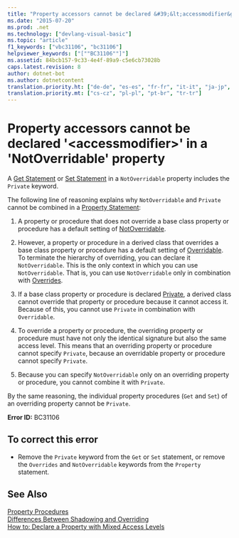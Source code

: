 ```yaml
---
title: "Property accessors cannot be declared &#39;&lt;accessmodifier&gt;&#39; in a &#39;NotOverridable&#39; property | Microsoft Docs"
ms.date: "2015-07-20"
ms.prod: .net
ms.technology: ["devlang-visual-basic"]
ms.topic: "article"
f1_keywords: ["vbc31106", "bc31106"]
helpviewer_keywords: ["[""BC31106""]"]
ms.assetid: 84bcb157-9c33-4e4f-89a9-c5e6cb73028b
caps.latest.revision: 8
author: dotnet-bot
ms.author: dotnetcontent
translation.priority.ht: ["de-de", "es-es", "fr-fr", "it-it", "ja-jp", "ko-kr", "ru-ru", "zh-cn", "zh-tw"]
translation.priority.mt: ["cs-cz", "pl-pl", "pt-br", "tr-tr"]
---
```

# Property accessors cannot be declared &#39;&lt;accessmodifier&gt;&#39; in a &#39;NotOverridable&#39; property
A [Get Statement](../../visual-basic/language-reference/statements/get-statement.md) or [Set Statement](../../visual-basic/language-reference/statements/set-statement.md) in a `NotOverridable` property includes the `Private` keyword.  
  
 The following line of reasoning explains why `NotOverridable` and `Private` cannot be combined in a [Property Statement](../../visual-basic/language-reference/statements/property-statement.md):  
  
1.  A property or procedure that does not override a base class property or procedure has a default setting of [NotOverridable](../../visual-basic/language-reference/modifiers/notoverridable.md).  
  
2.  However, a property or procedure in a derived class that overrides a base class property or procedure has a default setting of [Overridable](../../visual-basic/language-reference/modifiers/overridable.md). To terminate the hierarchy of overriding, you can declare it `NotOverridable`. This is the only context in which you can use `NotOverridable`. That is, you can use `NotOverridable` only in combination with [Overrides](../../visual-basic/language-reference/modifiers/overrides.md).  
  
3.  If a base class property or procedure is declared [Private](../../visual-basic/language-reference/modifiers/private.md), a derived class cannot override that property or procedure because it cannot access it. Because of this, you cannot use `Private` in combination with `Overridable`.  
  
4.  To override a property or procedure, the overriding property or procedure must have not only the identical signature but also the same access level. This means that an overriding property or procedure cannot specify `Private`, because an overridable property or procedure cannot specify `Private`.  
  
5.  Because you can specify `NotOverridable` only on an overriding property or procedure, you cannot combine it with `Private`.  
  
 By the same reasoning, the individual property procedures (`Get` and `Set`) of an overriding property cannot be `Private`.  
  
 **Error ID:** BC31106  
  
## To correct this error  
  
-   Remove the `Private` keyword from the `Get` or `Set` statement, or remove the `Overrides` and `NotOverridable` keywords from the `Property` statement.  
  
## See Also  
 [Property Procedures](../../visual-basic/programming-guide/language-features/procedures/property-procedures.md)   
 [Differences Between Shadowing and Overriding](../../visual-basic/programming-guide/language-features/declared-elements/differences-between-shadowing-and-overriding.md)   
 [How to: Declare a Property with Mixed Access Levels](../../visual-basic/programming-guide/language-features/procedures/how-to-declare-a-property-with-mixed-access-levels.md)